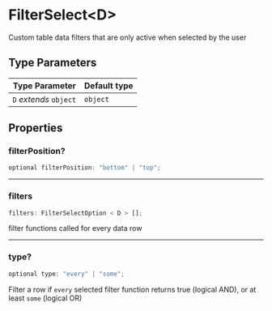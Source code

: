 # FilterSelect\<D\>

Custom table data filters that are only active when selected by the user

## Type Parameters

| Type Parameter         | Default type |
| ---------------------- | ------------ |
| `D` _extends_ `object` | `object`     |

## Properties

### filterPosition?

```ts
optional filterPosition: "bottom" | "top";
```

---

### filters

```ts
filters: FilterSelectOption < D > [];
```

filter functions called for every data row

---

### type?

```ts
optional type: "every" | "some";
```

Filter a row if `every` selected filter function returns true (logical AND), or at least `some` (logical OR)

